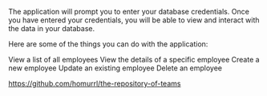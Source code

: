 The application will prompt you to enter your database credentials. Once you have entered your credentials, you will be able to view and interact with the data in your database.

Here are some of the things you can do with the application:

View a list of all employees
View the details of a specific employee
Create a new employee
Update an existing employee
Delete an employee

https://github.com/homurrl/the-repository-of-teams
